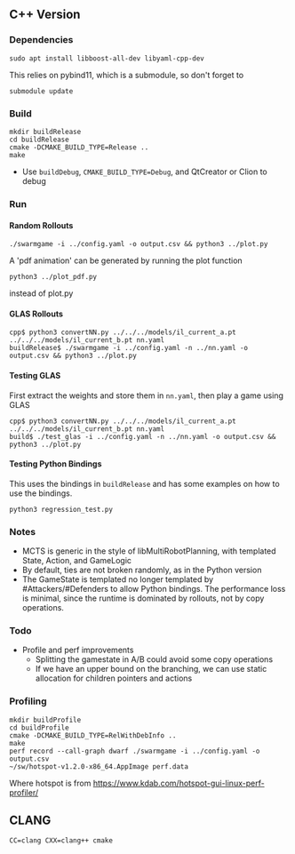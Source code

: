 ## C++ Version

### Dependencies

```
sudo apt install libboost-all-dev libyaml-cpp-dev
```

This relies on pybind11, which is a submodule, so don't forget to

```
submodule update
```

### Build

```
mkdir buildRelease
cd buildRelease
cmake -DCMAKE_BUILD_TYPE=Release ..
make
```

* Use `buildDebug`, `CMAKE_BUILD_TYPE=Debug`, and QtCreator or Clion to debug

### Run

#### Random Rollouts

```
./swarmgame -i ../config.yaml -o output.csv && python3 ../plot.py
```
A 'pdf animation' can be generated by running the plot function
```
python3 ../plot_pdf.py
```
instead of plot.py

#### GLAS Rollouts

```
cpp$ python3 convertNN.py ../../../models/il_current_a.pt ../../../models/il_current_b.pt nn.yaml
buildRelease$ ./swarmgame -i ../config.yaml -n ../nn.yaml -o output.csv && python3 ../plot.py
```

#### Testing GLAS

First extract the weights and store them in `nn.yaml`, then play a game using GLAS
```
cpp$ python3 convertNN.py ../../../models/il_current_a.pt ../../../models/il_current_b.pt nn.yaml
build$ ./test_glas -i ../config.yaml -n ../nn.yaml -o output.csv && python3 ../plot.py
```

#### Testing Python Bindings

This uses the bindings in `buildRelease` and has some examples on how to use the bindings.

```
python3 regression_test.py
```

### Notes

* MCTS is generic in the style of libMultiRobotPlanning, with templated State, Action, and GameLogic
* By default, ties are not broken randomly, as in the Python version
* The GameState is templated no longer templated by #Attackers/#Defenders to allow Python bindings. The performance loss is minimal, since the runtime is dominated by rollouts, not by copy operations.

### Todo

* Profile and perf improvements
  * Splitting the gamestate in A/B could avoid some copy operations
  * If we have an upper bound on the branching, we can use static allocation for children pointers and actions

### Profiling

```
mkdir buildProfile
cd buildProfile
cmake -DCMAKE_BUILD_TYPE=RelWithDebInfo ..
make
perf record --call-graph dwarf ./swarmgame -i ../config.yaml -o output.csv
~/sw/hotspot-v1.2.0-x86_64.AppImage perf.data
```

Where hotspot is from https://www.kdab.com/hotspot-gui-linux-perf-profiler/

## CLANG

```
CC=clang CXX=clang++ cmake
```